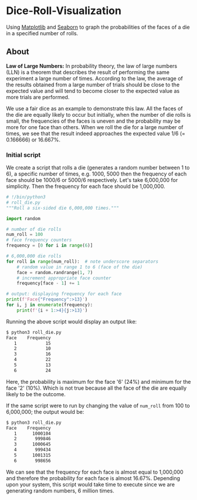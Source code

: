 
# Dice-Roll-Visualization

Using [Matplotlib](https://matplotlib.org/) and [Seaborn](https://seaborn.pydata.org/) to graph the probabilities of the faces of a die in a specified number of rolls.

## About

**Law of Large Numbers:** In probability theory, the law of large numbers (LLN) is a theorem that describes the result of performing the same experiment a large number of times. According to the law, the average of the results obtained from a large number of trials should be close to the expected value and will tend to become closer to the expected value as more trials are performed.<br>

We use a fair dice as an example to demonstrate this law. All the faces of the die are equally likely to occur but initially, when the number of die rolls is small, the frequencies of the faces is uneven and the probability may be more for one face than others.
When we roll the die for a large number of times, we see that the result indeed approaches the expected value 1/6 (= 0.166666) or 16.667%.

### Initial script

We create a script that rolls a die (generates a random number between 1 to 6), a specific number of times, e.g. 1000, 5000 then the frequency of each face should be 1000/6 or 5000/6 respectively.
Let's take 6,000,000 for simplicity. Then the frequency for each face should be 1,000,000.<br>

```python
# !/bin/python3
# roll_die.py
"""Roll a six-sided die 6,000,000 times."""

import random

# number of die rolls
num_roll = 100
# face frequency counters
frequency = [0 for i in range(6)]

# 6,000,000 die rolls
for roll in range(num_roll):  # note underscore separators
    # random value in range 1 to 6 (face of the die)
    face = random.randrange(1, 7)
    # increment appropriate face counter
    frequency[face - 1] += 1

# output: displaying frequency for each face
print(f'Face{"Frequency":>13}')
for i, j in enumerate(frequency):
    print(f'{i + 1:>4}{j:>13}')

```
Running the above script would display an output like:
```bash
$ python3 roll_die.py                                              
Face    Frequency
   1           15
   2           10
   3           16
   4           22
   5           13
   6           24
```
Here, the probability is maximum for the face '6'  (24%) and minimum for the face '2' (10%). Which is not true because all the face of the die are equally likely to be the outcome.

If the same script were to run by changing the value of `num_roll` from 100 to 6,000,000; the output would be:
```bash
$ python3 roll_die.py          
Face    Frequency
   1      1000104
   2       999846
   3      1000645
   4       999434
   5      1001315
   6       998656
```
We can see that the frequency for each face is almost equal to 1,000,000 and therefore the probability for each face is almost 16.67%. Depending upon your system, this script would take time to execute since we are generating random numbers, 6 million times.

